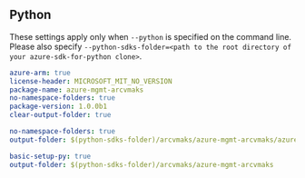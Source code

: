 ## Python

These settings apply only when `--python` is specified on the command line.
Please also specify `--python-sdks-folder=<path to the root directory of your azure-sdk-for-python clone>`.

``` yaml $(track2)
azure-arm: true
license-header: MICROSOFT_MIT_NO_VERSION
package-name: azure-mgmt-arcvmaks
no-namespace-folders: true
package-version: 1.0.0b1
clear-output-folder: true
```

``` yaml $(python-mode) == 'update' && $(track2)
no-namespace-folders: true
output-folder: $(python-sdks-folder)/arcvmaks/azure-mgmt-arcvmaks/azure/mgmt/arcvmaks
```

``` yaml $(python-mode) == 'create' && $(track2)
basic-setup-py: true
output-folder: $(python-sdks-folder)/arcvmaks/azure-mgmt-arcvmaks
```
